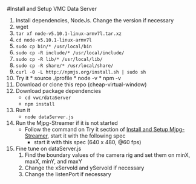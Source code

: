 #Install and Setup VMC Data Server
1. Install dependencies, NodeJs.  Change the version if necessary
  1. wget [](https://nodejs.org/download/release/latest/node-v5.10.1-linux-armv7l.tar.xz)
  2. `tar xf node-v5.10.1-linux-armv7l.tar.xz`
  3. `cd node-v5.10.1-linux-armv7l`
  4. `sudo cp bin/* /usr/local/bin`
  5. `sudo cp -R include/* /usr/local/include/`
  6. `sudo cp -R lib/* /usr/local/lib/`
  7. `sudo cp -R share/* /usr/local/share/`
  8. `curl -0 -L http://npmjs.org/install.sh | sudo sh`
  9. Try it
    * source ./profile
    * node -v
    * npm -v
2. Download or clone this repo (cheap-virtual-window)
3. Download package dependencies
    * `cd vwc/dataServer`
    * `npm install`
4. Run it
    * `node dataServer.js`
5. Run the Mjpg-Streamer if it is not started
    * Follow the command on Try it section of [Install and Setup Mjpg-Streamer](mjpg-streamer.md), start it with the following spec
      * start it with this spec (640 x 480, @60 fps)
6. Fine tune on dataServer.js
    1. Find the boundary values of the camera rig and set them on minX, maxX, minY, and maxY
    2. Change the xServoId and yServoId if necessary
    3. Change the listenPort if necessary
